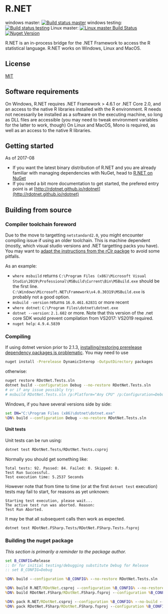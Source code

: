 # R.NET

windows master: [![Build status master](https://ci.appveyor.com/api/projects/status/bok963px1o9k7jay/branch/master?svg=true)](https://ci.appveyor.com/project/rdotnet/rdotnet/branch/master) windows testing: [![Build status testing](https://ci.appveyor.com/api/projects/status/bok963px1o9k7jay/branch/testing?svg=true)](https://ci.appveyor.com/project/jmp75/rdotnet/branch/testing) Linux master: [![Linux master Build Status](https://travis-ci.org/rdotnet/rdotnet.svg?branch=master "Linux master Build Status")](https://travis-ci.org/rdotnet/rdotnet/builds) [![Nuget Version](https://buildstats.info/nuget/R.NET)](https://www.nuget.org/packages/R.NET/)

R.NET is an in-process bridge for the .NET Framework to access the R statistical language. R.NET works on Windows, Linux and MacOS.

## License

[MIT](./License.txt)

## Software requirements

On Windows, R.NET requires .NET Framework > 4.6.1 or .NET Core 2.0, and an access to the native R libraries installed with the R environment. R needs not necessarily be installed as a software on the executing machine, so long as DLL files are accessible (you may need to tweak environment variables for the latter to work, though)
On Linux and MacOS, Mono is required, as well as an access to the native R libraries.

## Getting started

As of 2017-08

* If you want the latest binary distribution of R.NET and you are already familiar with managing dependencies with NuGet, head to [R.NET on NuGet](https://www.nuget.org/packages?q=R.NET)
* If you need a bit more documentation to get started, the prefered entry point is at [http://rdotnet.github.io/rdotnet](http://rdotnet.github.io/rdotnet)

## Building from source

### Compiler toolchain foreword

Due to the move to targetting `netstandard2.0`, you might encounter compiling issue if using an older toolchain. This is machine dependent (mostly, which visual studio versions and .NET targetting packs you have). You may want to [adapt the instructions from the rClr packge](https://github.com/rdotnet/rClr/blob/master/README.md#windows) to avoid some pitfalls.

As an example:

* `where msbuild` returns `C:\Program Files (x86)\Microsoft Visual Studio\2019\Professional\MSBuild\Current\Bin\MSBuild.exe` should be the first line. `C:\Windows\Microsoft.NET\Framework\v4.0.30319\MSBuild.exe` is probably not a good option.
* `msbuild -version` returns `16.0.461.62831` or more recent
* `where dotnet`: `C:\Program Files\dotnet\dotnet.exe`
* `dotnet --version`:  `2.1.602` or more. Note that this version of the .net core SDK would prevent compilation from VS2017: VS2019 required.
* `nuget help`: `4.9.4.5839`

### Compiling

If using dotnet version prior to 2.1.3, [installing/restoring prerelease dependency packages is problematic](https://github.com/dotnet/cli/issues/8485). You may need to use

```sh
nuget install -Prerelease DynamicInterop -OutputDirectory packages
```

otherwise:

```sh
nuget restore RDotNet.Tests.sln
dotnet build --configuration Debug --no-restore RDotNet.Tests.sln
# or if any issue possibly try:
# msbuild RDotNet.Tests.sln /p:Platform="Any CPU" /p:Configuration=Debug /consoleloggerparameters:ErrorsOnly
```

Windows, if you have several versions side by side:

```bat
set DN="C:\Program Files (x86)\dotnet\dotnet.exe"
%DN% build --configuration Debug --no-restore RDotNet.Tests.sln
```

#### Unit tests

Unit tests can be run using:

```sh
dotnet test RDotNet.Tests/RDotNet.Tests.csproj
```

Normally you should get something like:

```text
Total tests: 92. Passed: 84. Failed: 0. Skipped: 8.
Test Run Successful.
Test execution time: 5.2537 Seconds
```

However note that from time to time (or at the first `dotnet test` execution) tests may fail to start, for reasons as yet unknown:

```text
Starting test execution, please wait...
The active test run was aborted. Reason:
Test Run Aborted.
```

It may be that all subsequent calls then work as expected.

```sh
dotnet test RDotNet.FSharp.Tests/RDotNet.FSharp.Tests.fsproj
```

### Building the nuget package

*This section is primarily a reminder to the package author.*

```bat
set B_CONFIG=Release
:: Or for initial testing/debugging substitute Debug for Release
:: set B_CONFIG=Debug

%DN% build --configuration %B_CONFIG% --no-restore RDotNet.Tests.sln

%DN% build R.NET/RDotNet.csproj --configuration %B_CONFIG% --no-restore
%DN% build RDotNet.FSharp/RDotNet.FSharp.fsproj --configuration %B_CONFIG% --no-restore

%DN% pack R.NET/RDotNet.csproj --configuration %B_CONFIG% --no-build --no-restore --output nupkgs
%DN% pack RDotNet.FSharp/RDotNet.FSharp.fsproj --configuration %B_CONFIG% --no-build --no-restore --output nupkgs
```
